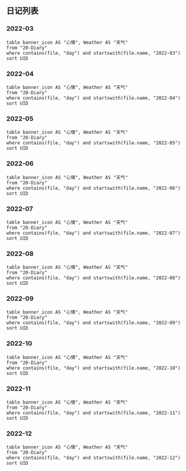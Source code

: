## 日记列表

### 2022-03
```dataview
table banner_icon AS "心情", Weather AS "天气"
from "20-Diary"
where contains(file, "day") and startswith(file.name, "2022-03")
sort UID 

```
### 2022-04
```dataview
table banner_icon AS "心情", Weather AS "天气"
from "20-Diary"
where contains(file, "day") and startswith(file.name, "2022-04")
sort UID 

```
### 2022-05
```dataview
table banner_icon AS "心情", Weather AS "天气"
from "20-Diary"
where contains(file, "day") and startswith(file.name, "2022-05")
sort UID 

```
### 2022-06
```dataview
table banner_icon AS "心情", Weather AS "天气"
from "20-Diary"
where contains(file, "day") and startswith(file.name, "2022-06")
sort UID 

```
### 2022-07
```dataview
table banner_icon AS "心情", Weather AS "天气"
from "20-Diary"
where contains(file, "day") and startswith(file.name, "2022-07")
sort UID 

```
### 2022-08
```dataview
table banner_icon AS "心情", Weather AS "天气"
from "20-Diary"
where contains(file, "day") and startswith(file.name, "2022-08")
sort UID 

```
### 2022-09
```dataview
table banner_icon AS "心情", Weather AS "天气"
from "20-Diary"
where contains(file, "day") and startswith(file.name, "2022-09")
sort UID 

```
### 2022-10
```dataview
table banner_icon AS "心情", Weather AS "天气"
from "20-Diary"
where contains(file, "day") and startswith(file.name, "2022-10")
sort UID 

```
### 2022-11
```dataview
table banner_icon AS "心情", Weather AS "天气"
from "20-Diary"
where contains(file, "day") and startswith(file.name, "2022-11")
sort UID 

```
### 2022-12
```dataview
table banner_icon AS "心情", Weather AS "天气"
from "20-Diary"
where contains(file, "day") and startswith(file.name, "2022-12")
sort UID 

```
